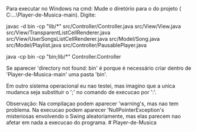 Para executar no Windows na cmd:
Mude o diretório para o do projeto ( C:\...\Player-de-Musica-main). Digite:

javac -d bin -cp "lib/*" src/Controller/Controller.java src/View/View.java src/View/TransparentListCellRenderer.java src/View/UserSongsListCellRenderer.java src/Model/Song.java src/Model/Playlist.java src/Controller/PausablePlayer.java

java -cp bin -cp "bin;lib/*" Controller.Controller

Se aparecer 'directory not found: bin' é porque é necessário criar dentro de 'Player-de-Musica-main' uma pasta 'bin'.

Em outro sistema operacional eu nao testei, mas imagino que a unica mudanca seja substituir o ';' no comando de execucao por ':'.

Observação: Na compilaçao podem aparecer 'warning's, mas nao tem problema. Na execucao podem aparecer 'NullPointerException's misteriosas envolvendo o Swing aleatoriamente, mas elas parecem nao afetar em nada a execucao do programa. # Player-de-Musica
